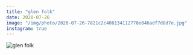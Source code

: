 ```yaml
---
title: "glen folk"
date: 2020-07-26
image: "/img/photo/2020-07-26-7821c2c408134112778e046adf7d8d7e.jpg"
instagram: true
---
```


![glen folk](/img/photo/2020-07-26-7821c2c408134112778e046adf7d8d7e.jpg)
